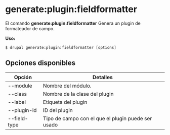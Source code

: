 # generate:plugin:fieldformatter
El comando **generate:plugin:fieldformatter** Genera un plugin de formateador de campo.

**Uso:**
```
$ drupal generate:plugin:fieldformatter [options] 
```

## Opciones disponibles
Opción | Detalles
-------|-------------
--module | Nombre del módulo.
--class | Nombre de la clase del plugin
--label | Etiqueta del plugin
--plugin-id | ID del plugin
--field-type | Tipo de campo con el que el plugin puede ser usado
